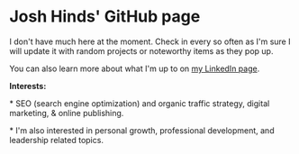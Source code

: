 <h1>Josh Hinds' GitHub page</h1> 

<p>I don't have much here at the moment. Check in every so often as I'm sure I will 
update it with random projects or noteworthy items as they pop up.</p>
<p>You can also learn more about what I'm up to on <a href="https://www.linkedin.com/in/joshhinds">my LinkedIn page</a>.</p>
<p>
<strong>Interests:</strong> 
 <p>* SEO (search engine optimization) and organic traffic strategy, digital marketing, & online publishing. </p>
 <p>* I'm also interested in personal growth, professional development, and leadership related topics.</p>
